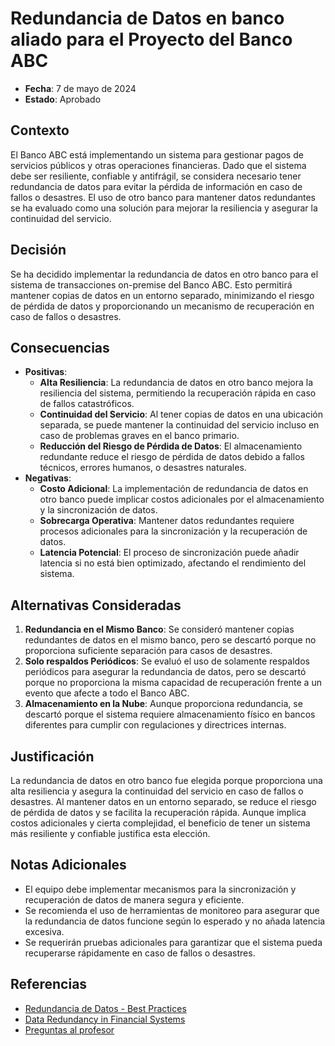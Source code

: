 # Redundancia de Datos en banco aliado para el Proyecto del Banco ABC

- **Fecha**: 7 de mayo de 2024
- **Estado**: Aprobado

## Contexto
El Banco ABC está implementando un sistema para gestionar pagos de servicios públicos y otras operaciones financieras. Dado que el sistema debe ser resiliente, confiable y antifrágil, se considera necesario tener redundancia de datos para evitar la pérdida de información en caso de fallos o desastres. El uso de otro banco para mantener datos redundantes se ha evaluado como una solución para mejorar la resiliencia y asegurar la continuidad del servicio.

## Decisión
Se ha decidido implementar la redundancia de datos en otro banco para el sistema de transacciones on-premise del Banco ABC. Esto permitirá mantener copias de datos en un entorno separado, minimizando el riesgo de pérdida de datos y proporcionando un mecanismo de recuperación en caso de fallos o desastres.

## Consecuencias
- **Positivas**:
    - **Alta Resiliencia**: La redundancia de datos en otro banco mejora la resiliencia del sistema, permitiendo la recuperación rápida en caso de fallos catastróficos.
    - **Continuidad del Servicio**: Al tener copias de datos en una ubicación separada, se puede mantener la continuidad del servicio incluso en caso de problemas graves en el banco primario.
    - **Reducción del Riesgo de Pérdida de Datos**: El almacenamiento redundante reduce el riesgo de pérdida de datos debido a fallos técnicos, errores humanos, o desastres naturales.
- **Negativas**:
    - **Costo Adicional**: La implementación de redundancia de datos en otro banco puede implicar costos adicionales por el almacenamiento y la sincronización de datos.
    - **Sobrecarga Operativa**: Mantener datos redundantes requiere procesos adicionales para la sincronización y la recuperación de datos.
    - **Latencia Potencial**: El proceso de sincronización puede añadir latencia si no está bien optimizado, afectando el rendimiento del sistema.

## Alternativas Consideradas
1. **Redundancia en el Mismo Banco**: Se consideró mantener copias redundantes de datos en el mismo banco, pero se descartó porque no proporciona suficiente separación para casos de desastres.
2. **Solo respaldos Periódicos**: Se evaluó el uso de solamente respaldos periódicos para asegurar la redundancia de datos, pero se descartó porque no proporciona la misma capacidad de recuperación frente a un evento que afecte a todo el Banco ABC.
3. **Almacenamiento en la Nube**: Aunque proporciona redundancia, se descartó porque el sistema requiere almacenamiento físico en bancos diferentes para cumplir con regulaciones y directrices internas.

## Justificación
La redundancia de datos en otro banco fue elegida porque proporciona una alta resiliencia y asegura la continuidad del servicio en caso de fallos o desastres. Al mantener datos en un entorno separado, se reduce el riesgo de pérdida de datos y se facilita la recuperación rápida. Aunque implica costos adicionales y cierta complejidad, el beneficio de tener un sistema más resiliente y confiable justifica esta elección.

## Notas Adicionales
- El equipo debe implementar mecanismos para la sincronización y recuperación de datos de manera segura y eficiente.
- Se recomienda el uso de herramientas de monitoreo para asegurar que la redundancia de datos funcione según lo esperado y no añada latencia excesiva.
- Se requerirán pruebas adicionales para garantizar que el sistema pueda recuperarse rápidamente en caso de fallos o desastres.

## Referencias
- [Redundancia de Datos - Best Practices](https://aws.amazon.com/architecture/redundancy-best-practices/)
- [Data Redundancy in Financial Systems](https://www.oreilly.com/library/view/data-redundancy-in-banking/)
- [Preguntas al profesor](https://github.com/militoromero10/UJaveriana-AES-ModVal/tree/master/patrones/exam/exam/ADR/ref/preguntas.pdf)
